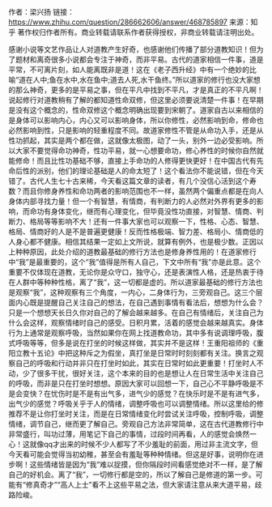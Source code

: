作者：梁兴扬
链接：https://www.zhihu.com/question/286662606/answer/468785897
来源：知乎
著作权归作者所有。商业转载请联系作者获得授权，非商业转载请注明出处。

感谢小说等文艺作品让人对道教产生好奇，也感谢他们传播了部分道教知识！但为了题材和离奇很多小说都会专注于神奇，而非平易。古代的道家相信一件事，道是平常，不可离片刻，如人能离既非是道！这在《老子西升经》中有一个绝妙的比喻“道在人中;鱼在水中,水在鱼中;道去人死,水干鱼终。”所以道家的修行也没大家想的那么神奇，更多的是平易之事，但在平凡中找到不平凡，才是真正的不平凡啊！说起修行对道教稍有了解的都知道性命双修，但这里必须要说清楚一件事！在早期是没有这个概念的，性命双修这个概念明确出现要到宋朝了。道家自古以来相信的是身体可以影响内心，内心又可以影响身体，所以你修性，必然影响到命，修命也必然影响到性，只是影响的轻重程度不同。故道家修性不管是从命功入手，还是从性功抓起，其实是两个都在做，这就像太极图，动了一头，别外一边必受影响。所以大家不要觉得命功神奇，性功平易，就一心想要命功，修心养性的时候你自然就能修命！而且比性功基础不够，直接上手命功的人修得更快更好！在中国古代有先命后性的派别，他们的理论基础是人的命太短了！这个看法你不能说错，但在今天错了。古代人生七十古来稀，今天看这篇文章的读者，有几个没信心活到这个寿数？而且你修身养性和命功两者的影响范围也不一样，虽然两个偏重点都是在向人身体内部寻找力量！但一个有智慧，有情商，有判断力的人必然对外界有更多的影响，而命功有身体变化，继而有心理变化，但毕竟没性功直接，对智慧、情商、判断力、格局等等影响不大！还有一件事大家也可以观察一下，性格、心态、智慧、格局、情商好的人是不是普遍更健康！反而性格极端、智力差、格局小、情商低的人身心都不健康。相信其结果一定如上文所说，就算有例外，也是极少数。正因以上种种原因，此处介绍的道教最基础的修行方法也是修身养性用的！在道家修行中“我”是最重要的，这个“我”值得是所有人自己，下文中所有“我”亦是此意。这个重要不仅体现在道教，无论你是众守口，独守心，还是表演性人格，还是热衷于待在人群中等种种性格，离了“我”，这一切都是虚的。所以道家最基础的修行方法也是观察“我”，这种观察有三个角度，一内心，二身体行为，三旁观自己。这三个层面内心既是提醒自己关注自己的想法，在自己遇到事情有看法后，想想为什么会？只是一个想想天长日久你对自己的了解会越来越多。在自己有情绪后，关注自己为什么会这样，观察情绪时自己的感受。日积月累，活着的感觉会越来越真实。身体行为上通常是观察呼吸，当然如果你在网上找道教命功，其中多有说调理呼吸，腹式呼吸等等，但多是说在打坐的时候这样做，其实并不是这样！王重阳祖师的《重阳立教十五论》中把这种斥之为假坐，真打坐是日常时时刻刻都有关注。换言之观察自己的呼吸和行动并非只在打坐时如此，其实在日常时如此更重要！打坐时人不动，少了很多干扰，很好关注，这个本来的目的也是想让人在日常生活中关注自己的呼吸，而非是只在打坐时想想。原因大家可以回想一下，自己心不平静呼吸是不是会变快？在忧伤时是不是有出气多，进气少的感觉？在快乐时是不是有进气多，出气少的感觉？呼吸关乎于人的情绪，调整呼吸也可以调整情绪。所以这里给的修推荐不是让你打坐时关注，而是在日常情绪变化时尝试关注呼吸，控制呼吸，调整情绪，调节自己，继而更了解自己。旁观自己方法非常简单，这在古代道教修行中非常盛行，叫功过薄，用笔记下自己的事情，过段时间再看，人的感觉会焕然一心！这就像qq才出来的时候不少人都写了不少羞耻的前面，用过非主流文字，但今天看可能会觉得当初幼稚，甚至会有羞耻等种种情绪。但这是好事，说明你在进步啊！这些情绪皆是因为“我”难以捉摸，但你隔段时间看感觉绝对不一样，是了解自己的好机会。离了“我”，一切修行都是空的，所以了解自己是修道的第一步。可能有“修真奇才”“高人上士”看不上这些平易之法，但大家请注意从来大道平易，歧路险峻。
